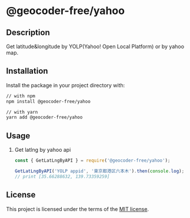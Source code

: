 # @geocoder-free/yahoo

## Description

Get latitude&longitude by YOLP(Yahoo! Open Local Platform) or by yahoo map.

## Installation

Install the package in your project directory with:

```sh
// with npm
npm install @geocoder-free/yahoo

// with yarn
yarn add @geocoder-free/yahoo
```

## Usage

1. Get latlng by yahoo api

    ```javascript
    const { GetLatLngByAPI } = require('@geocoder-free/yahoo');

    GetLatLngByAPI('YOLP appid', '東京都港区六本木').then(console.log);
    // print [35.66288632, 139.73359259]
    ```

## License

This project is licensed under the terms of the
[MIT license](/LICENSE).
